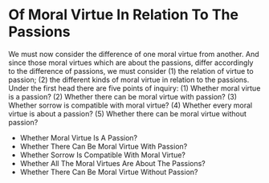 # Of Moral Virtue In Relation To The Passions

We must now consider the difference of one moral virtue from another. And since those moral virtues which are about the passions, differ accordingly to the difference of passions, we must consider (1) the relation of virtue to passion; (2) the different kinds of moral virtue in relation to the passions. Under the first head there are five points of inquiry:
(1) Whether moral virtue is a passion?
(2) Whether there can be moral virtue with passion?
(3) Whether sorrow is compatible with moral virtue?
(4) Whether every moral virtue is about a passion?
(5) Whether there can be moral virtue without passion?

* Whether Moral Virtue Is A Passion?
* Whether There Can Be Moral Virtue With Passion?
* Whether Sorrow Is Compatible With Moral Virtue?
* Whether All The Moral Virtues Are About The Passions?
* Whether There Can Be Moral Virtue Without Passion?